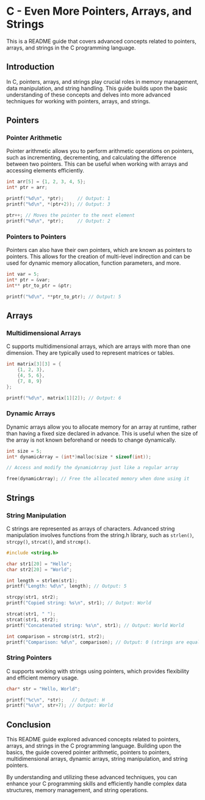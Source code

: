 # C - Even More Pointers, Arrays, and Strings

This is a README guide that covers advanced concepts related to pointers, arrays, and strings in the C programming language.

## Introduction

In C, pointers, arrays, and strings play crucial roles in memory management, data manipulation, and string handling. This guide builds upon the basic understanding of these concepts and delves into more advanced techniques for working with pointers, arrays, and strings.

## Pointers

### Pointer Arithmetic

Pointer arithmetic allows you to perform arithmetic operations on pointers, such as incrementing, decrementing, and calculating the difference between two pointers. This can be useful when working with arrays and accessing elements efficiently.

```c
int arr[5] = {1, 2, 3, 4, 5};
int* ptr = arr;

printf("%d\n", *ptr);     // Output: 1
printf("%d\n", *(ptr+2)); // Output: 3

ptr++; // Moves the pointer to the next element
printf("%d\n", *ptr);     // Output: 2
```

### Pointers to Pointers

Pointers can also have their own pointers, which are known as pointers to pointers. This allows for the creation of multi-level indirection and can be used for dynamic memory allocation, function parameters, and more.

```c
int var = 5;
int* ptr = &var;
int** ptr_to_ptr = &ptr;

printf("%d\n", **ptr_to_ptr); // Output: 5
```

## Arrays

### Multidimensional Arrays

C supports multidimensional arrays, which are arrays with more than one dimension. They are typically used to represent matrices or tables.

```c
int matrix[3][3] = {
    {1, 2, 3},
    {4, 5, 6},
    {7, 8, 9}
};

printf("%d\n", matrix[1][2]); // Output: 6
```

### Dynamic Arrays

Dynamic arrays allow you to allocate memory for an array at runtime, rather than having a fixed size declared in advance. This is useful when the size of the array is not known beforehand or needs to change dynamically.

```c
int size = 5;
int* dynamicArray = (int*)malloc(size * sizeof(int));

// Access and modify the dynamicArray just like a regular array

free(dynamicArray); // Free the allocated memory when done using it
```

## Strings

### String Manipulation

C strings are represented as arrays of characters. Advanced string manipulation involves functions from the string.h library, such as `strlen()`, `strcpy()`, `strcat()`, and `strcmp()`.

```c
#include <string.h>

char str1[20] = "Hello";
char str2[20] = "World";

int length = strlen(str1);
printf("Length: %d\n", length); // Output: 5

strcpy(str1, str2);
printf("Copied string: %s\n", str1); // Output: World

strcat(str1, " ");
strcat(str1, str2);
printf("Concatenated string: %s\n", str1); // Output: World World

int comparison = strcmp(str1, str2);
printf("Comparison: %d\n", comparison); // Output: 0 (strings are equal)
```

### String Pointers

C supports working with strings using pointers, which provides flexibility and efficient memory usage.

```c
char* str = "Hello, World";

printf("%c\n", *str);   // Output: H
printf("%s\n", str+7); // Output: World
```

## Conclusion

This README guide explored advanced concepts related to pointers, arrays, and strings in the C programming language. Building upon the basics, the guide covered pointer arithmetic, pointers to pointers, multidimensional arrays, dynamic arrays, string manipulation, and string pointers.

By understanding and utilizing these advanced techniques, you can enhance your C programming skills and efficiently handle complex data structures, memory management, and string operations.
